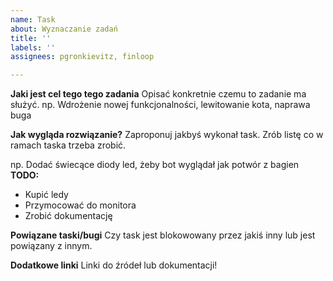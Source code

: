 ```yaml
---
name: Task
about: Wyznaczanie zadań
title: ''
labels: ''
assignees: pgronkievitz, finloop

---
```


**Jaki jest cel tego tego zadania**
Opisać konkretnie czemu to zadanie ma służyć.
np. Wdrożenie nowej funkcjonalności, lewitowanie kota, naprawa buga

**Jak wygląda rozwiązanie?**
Zaproponuj jakbyś wykonał task. Zrób listę co w ramach taska trzeba zrobić.

np. Dodać świecące diody led, żeby bot wyglądał jak potwór z bagien
**TODO:**
- Kupić ledy
- Przymocować do monitora
- Zrobić dokumentację

**Powiązane taski/bugi**
Czy task jest blokowowany przez jakiś inny lub jest powiązany z innym.

**Dodatkowe linki**
Linki do źródeł lub dokumentacji!
